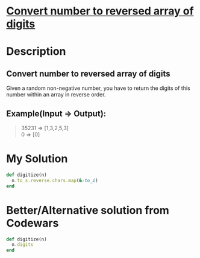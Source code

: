 # [Convert number to reversed array of digits](https://www.codewars.com/kata/5583090cbe83f4fd8c000051)

# Description
## Convert number to reversed array of digits
Given a random non-negative number, you have to return the digits of this number within an array in reverse order.

## Example(Input => Output):
>35231 => [1,3,2,5,3]\
0 => [0]

# My Solution
```ruby
def digitize(n)
  n.to_s.reverse.chars.map(&:to_i)
end
```
# Better/Alternative solution from Codewars
```ruby
def digitize(n)
  n.digits
end
```

